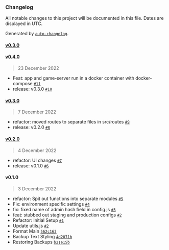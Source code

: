 ### Changelog

All notable changes to this project will be documented in this file. Dates are displayed in UTC.

Generated by [`auto-changelog`](https://github.com/CookPete/auto-changelog).

#### [v0.3.0](https://github.com/AndrewSamaha/bedrock-manager/compare/v0.4.0...v0.3.0)

#### [v0.4.0](https://github.com/AndrewSamaha/bedrock-manager/compare/v0.3.0...v0.4.0)

> 23 December 2022

- Feat: app and game-server run in a docker container with docker-compose [`#11`](https://github.com/AndrewSamaha/bedrock-manager/pull/11)
- release: v0.3.0 [`#10`](https://github.com/AndrewSamaha/bedrock-manager/pull/10)

#### [v0.3.0](https://github.com/AndrewSamaha/bedrock-manager/compare/v0.2.0...v0.3.0)

> 7 December 2022

- refactor: moved routes to separate files in src/routes [`#9`](https://github.com/AndrewSamaha/bedrock-manager/pull/9)
- release: v0.2.0 [`#8`](https://github.com/AndrewSamaha/bedrock-manager/pull/8)

#### [v0.2.0](https://github.com/AndrewSamaha/bedrock-manager/compare/v0.1.0...v0.2.0)

> 4 December 2022

- refactor: UI changes [`#7`](https://github.com/AndrewSamaha/bedrock-manager/pull/7)
- release: v0.1.0 [`#6`](https://github.com/AndrewSamaha/bedrock-manager/pull/6)

#### v0.1.0

> 3 December 2022

- refactor: Spit out functions into separate modules [`#5`](https://github.com/AndrewSamaha/bedrock-manager/pull/5)
- Fix: environment specific settings [`#4`](https://github.com/AndrewSamaha/bedrock-manager/pull/4)
- fix: fixed name of admin hash field in config.js [`#3`](https://github.com/AndrewSamaha/bedrock-manager/pull/3)
- feat: stubbed out staging and production configs [`#2`](https://github.com/AndrewSamaha/bedrock-manager/pull/2)
- Refactor: Initial Setup [`#1`](https://github.com/AndrewSamaha/bedrock-manager/pull/1)
- Update utils.js [`#2`](https://github.com/AndrewSamaha/bedrock-manager/pull/2)
- Format Main [`562c163`](https://github.com/AndrewSamaha/bedrock-manager/commit/562c163da3ba376f05b44a51de1e4f193218e19e)
- Backup Text Styling [`4d2071b`](https://github.com/AndrewSamaha/bedrock-manager/commit/4d2071bae5659e21bfb5882227c71edf8ac49ab7)
- Restoring Backups [`b21e15b`](https://github.com/AndrewSamaha/bedrock-manager/commit/b21e15be8c7a2890d23ba7ff92428f5c234e0070)
